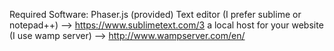 Required Software:
Phaser.js (provided)
Text editor (I prefer sublime or notepad++) --> https://www.sublimetext.com/3
a local host for your website (I use wamp server) --> http://www.wampserver.com/en/
